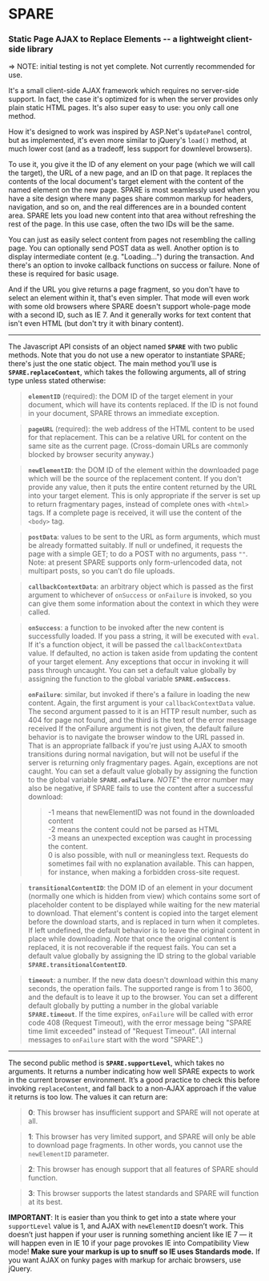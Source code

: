 # SPARE
### Static Page AJAX to Replace Elements -- a lightweight client-side library

=> NOTE: initial testing is not yet complete.  Not currently recommended for use.

It's a small client-side AJAX framework which requires no server-side support.  In fact, the case it's optimized for is when the server provides only plain static HTML pages.  It's also super easy to use: you only call one method.

How it's designed to work was inspired by ASP.Net's `UpdatePanel` control, but as implemented, it's even more similar to jQuery's `load()` method, at much lower cost (and as a tradeoff, less support for downlevel browsers).

To use it, you give it the ID of any element on your page (which we will call the target), the URL of a new page, and an ID on that page.  It replaces the contents of the local document's target element with the content of the named element on the new page.  SPARE is most seamlessly used when you have a site design where many pages share common markup for headers, navigation, and so on, and the real differences are in a bounded content area.  SPARE lets you load new content into that area without refreshing the rest of the page.  In this use case, often the two IDs will be the same.

You can just as easily select content from pages not resembling the calling page.  You can optionally send POST data as well.  Another option is to display intermediate content (e.g. "Loading...") during the transaction.  And there's an option to invoke callback functions on success or failure.  None of these is required for basic usage.

And if the URL you give returns a page fragment, so you don't have to select an element within it, that's even simpler.  That mode will even work with some old browsers where SPARE doesn't support whole-page mode with a second ID, such as IE 7.  And it  generally works for text content that isn't even HTML (but don't try it with binary content).

--------

The Javascript API consists of an object named **`SPARE`** with two public methods.  Note that you do not use a new operator to instantiate SPARE; there's just the one static object.  The main method you’ll use is **`SPARE.replaceContent`**, which takes the following arguments, all of string type unless stated otherwise:

> **`elementID`** (required): the DOM ID of the target element in your document, which will have its contents replaced.  If the ID is not found in your document, SPARE throws an immediate exception.

> **`pageURL`** (required): the web address of the HTML content to be used for that replacement.  This can be a relative URL for content on the same site as the current page.  (Cross-domain URLs are commonly blocked by browser security anyway.)

> **`newElementID`**:  the DOM ID of the element within the downloaded page which will be the source of the replacement content.  If you don't provide any value, then it puts the entire content returned by the URL into your target element.  This is only appropriate if the server is set up to return fragmentary pages, instead of complete ones with `<html>` tags.  If a complete page is received, it will use the content of the `<body>` tag.

> **`postData`**: values to be sent to the URL as form arguments, which must be already formatted suitably.  If null or undefined, it requests the page with a simple GET; to do a POST with no arguments, pass `""`.  Note: at present SPARE supports only form-urlencoded data, not multipart posts, so you can’t do file uploads.

> **`callbackContextData`**: an arbitrary object which is passed as the first argument to whichever of `onSuccess` or `onFailure` is invoked, so you can give them some information about the context in which they were called.

> **`onSuccess`**: a function to be invoked after the new content is successfully loaded.  If you pass a string, it will be executed with `eval`.  If it's a function object, it will be passed the `callbackContextData` value.  If defaulted, no action is taken aside from updating the content of your target element.  Any exceptions that occur in invoking it will pass through uncaught.  You can set a default value globally by assigning the function to the global variable **`SPARE.onSuccess`**.

> **`onFailure`**: similar, but invoked if there's a failure in loading the new content.  Again, the first argument is your `callbackContextData` value.  The second argument passed to it is an HTTP result number, such as 404 for page not found, and the third is the text of the error message received  If the onFailure argument is not given, the default failure behavior is to navigate the browser window to the URL passed in.  That is an appropriate fallback if you're just using AJAX to smooth transitions during normal navigation, but  will not be useful if the server is returning only fragmentary pages.  Again, exceptions are not caught.  You can set a default value globally by assigning the function to the global variable **`SPARE.onFailure`**.  *NOTE*" the error number may also be negative, if SPARE fails to use the content after a successful download:
>> -1 means that newElementID was not found in the downloaded content  
>> -2 means the content could not be parsed as HTML  
>> -3 means an unexpected exception was caught in processing the content.  
>> 0 is also possible, with null or meaningless text.  Requests do sometimes fail with no explanation available.  This can happen, for instance, when making a forbidden cross-site request.

> **`transitionalContentID`**: the DOM ID of an element in your document (normally one which is hidden from view) which contains some sort of placeholder content to be displayed while waiting for the new material to download.  That element's content is copied into the target element before the download starts, and is replaced in turn when it completes.  If left undefined, the default behavior is to leave the original content in place while downloading.  *Note* that once the original content is replaced, it is not recoverable if the request fails.  You can set a default value globally by assigning the ID string to the global variable **`SPARE.transitionalContentID`**.

> **`timeout`**: a number.  If the new data doesn't download within this many seconds, the operation fails.  The supported range is from 1 to 3600, and the default is to leave it up to the browser.  You can set a different default globally by putting a number in the global variable **`SPARE.timeout`**.  If the time expires, `onFailure` will be called with error code 408 (Request Timeout), with the error message being "SPARE time limit exceeded" instead of "Request Timeout".  (All internal messages to `onFailure` start with the word "SPARE".)

--------

The second public method is **`SPARE.supportLevel`**, which takes no arguments.  It returns a number indicating how well SPARE expects to work in the current browser environment.  It’s a good practice to check this before invoking `replaceContent`, and fall back to a non-AJAX approach if the value it returns is too low.  The values it can return are:

> **0**:  This browser has insufficient support and SPARE will not operate at all.

> **1**:  This browser has very limited support, and SPARE will only be able to download page fragments.  In other words, you cannot use the `newElementID` parameter.

> **2**:  This browser has enough support that all features of SPARE should function.

> **3**:  This browser supports the latest standards and SPARE will function at its best.

**IMPORTANT**:  It is easier than you think to get into a state where your `supportLevel` value is 1, and AJAX with `newElementID` doesn’t work.  This doesn’t just happen if your user is running something ancient like IE 7 — it will happen even in IE 10 if your page provokes IE into Compatibility View mode!  **Make sure your markup is up to snuff so IE uses Standards mode.**  If you want AJAX on funky pages with markup for archaic browsers, use jQuery.
